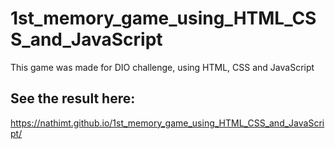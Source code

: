 # 1st_memory_game_using_HTML_CSS_and_JavaScript
This game was made for DIO challenge, using HTML, CSS and JavaScript

## See the result here:
https://nathimt.github.io/1st_memory_game_using_HTML_CSS_and_JavaScript/

